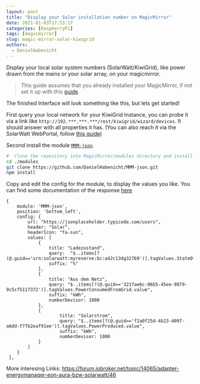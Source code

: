 ```yaml
---
layout: post
title: "Display your Solar installation number on MagicMirror"
date: 2021-01-03T17:53:17
categories: [RaspberryPi]
tags: [magicmirror]
slug: magic-mirror-solar-kiwigrid
authors:
  - DanielHabenicht
---
```


Display your local solar system numbers (SolarWatt/KiwiGrid), like power drawn from the mains or your solar array, on your magicmirror. 

<!--more-->

> This guide assumes that you already installed your MagicMirror, if not set it up with this [guide](https://docs.magicmirror.builders/getting-started/installation.html).

The finished Interface will look something like this, but lets get started!





First query your local network for your KiwiGrid Instance, you can probe it via a link like `http://192.***.***.***/rest/kiwigrid/wizard/devices`. It should answer with all properties it has.
(You can also reach it via the SolarWatt WebPortal, follow [this guide]())

Second install the module [`MMM-json`](https://github.com/DanielHabenicht/MMM-json).

```bash
#  Clone the repository into MagicMirror/modules directory and install the dependencies
cd ./modules
git clone https://github.com/DanielHabenicht/MMM-json.git
npm install
```


Copy and edit the config for the module, to display the values you like. 
You can find some documentation of the response [here](https://www.loxwiki.eu/display/LOX/Solarwatt+MyReserve)
```jsonc
{
	module: 'MMM-json',
	position: 'bottom_left',
	config: {
		url: "https://jsonplaceholder.typicode.com/users",
		header: "Solar",
		headerIcon: "fa-sun",
		values: [
			{
				title: "Ladezustand",
				query:  "$..items[?(@.guid=='urn:solarwatt:myreserve:bc:a42c134g32769')].tagValues.StateOfCharge.value",
				suffix: "%"
			},
			{
				title: "Aus dem Netz",
				query: "$..items[?(@.guid=='3217ae6c-06b5-45ee-9879-9c5cf5117372')].tagValues.PowerConsumedFromGrid.value",
				suffix: "kWh",
				numberDevisor: 1000
			},
			{
					title: "Solarstrom",
					query: "$..items[?(@.guid=='f2a0f25d-4b23-4097-a6dd-f77b2eaf91ee')].tagValues.PowerProduced.value",
					suffix: "kWh",
					numberDevisor: 1000
			}
		]
	}
 },
```

More interesing Links: 
https://forum.iobroker.net/topic/14065/adapter-energymanager-eon-aura-bzw-solarwatt/46
